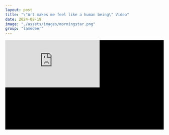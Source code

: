 ```yaml
---
layout: post
title: "\"Art makes me feel like a human being\" Video"
date: 2024-08-19
image: "./assets/images/morningstar.png"
group: "lamedeer"
---
```


<style>
	.video_youtube {
		text-align: left;
		/* 16:9 aspect ratio */
		width: 100%;
		aspect-ratio: 16/9;
		/* height: 56.25%; */
		background-color: black;
	}
</style>

<div class="video_youtube">
<iframe src="https://www.youtube.com/embed/Zr8utnm_c54?si=c-2mjkB17FcLnoyX" title="YouTube video player" frameborder="0" allow="accelerometer; autoplay; clipboard-write; encrypted-media; gyroscope; picture-in-picture; web-share" referrerpolicy="strict-origin-when-cross-origin" allowfullscreen></iframe>
</div>